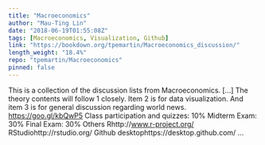 ```yaml
---
title: "Macroeconomics"
author: "Mau-Ting Lin"
date: "2018-06-19T01:55:08Z"
tags: [Macroeconomics, Visualization, Github]
link: "https://bookdown.org/tpemartin/Macroeconomics_discussion/"
length_weight: "18.4%"
repo: "tpemartin/Macroeconomics"
pinned: false
---
```


This is a collection of the discussion lists from Macroeconomics. [...] The theory contents will follow 1 closely. Item 2 is for data visualization. And item 3 is for general discussion regarding world news. https://goo.gl/kbQwP5 Class participation and quizzes: 10% Midterm Exam: 30% Final Exam: 30% Others Rhttp://www.r-project.org/ RStudiohttp://rstudio.org/ Github desktophttps://desktop.github.com/ ...
